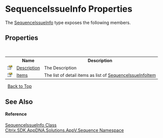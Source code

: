 # SequenceIssueInfo Properties
 

The <a href="T_Citrix_SDK_AppDNA_Solutions_AppV_Sequence_SequenceIssueInfo">SequenceIssueInfo</a> type exposes the following members.


## Properties
&nbsp;<table><tr><th></th><th>Name</th><th>Description</th></tr><tr><td>![Public property](media/pubproperty.gif "Public property")</td><td><a href="P_Citrix_SDK_AppDNA_Solutions_AppV_Sequence_SequenceIssueInfo_Description">Description</a></td><td>
The Description</td></tr><tr><td>![Public property](media/pubproperty.gif "Public property")</td><td><a href="P_Citrix_SDK_AppDNA_Solutions_AppV_Sequence_SequenceIssueInfo_Items">Items</a></td><td>
The list of detail items as list of <a href="T_Citrix_SDK_AppDNA_Solutions_AppV_Sequence_SequenceIssueInfoItem">SequenceIssueInfoItem</a></td></tr></table>&nbsp;
<a href="#sequenceissueinfo-properties">Back to Top</a>

## See Also


#### Reference
<a href="T_Citrix_SDK_AppDNA_Solutions_AppV_Sequence_SequenceIssueInfo">SequenceIssueInfo Class</a><br /><a href="N_Citrix_SDK_AppDNA_Solutions_AppV_Sequence">Citrix.SDK.AppDNA.Solutions.AppV.Sequence Namespace</a><br />